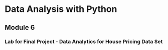 # Data Analysis with Python
## Module 6
### Lab for Final Project - Data Analytics for House Pricing Data Set
